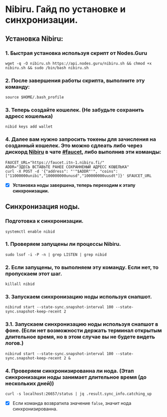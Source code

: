 # Nibiru. Гайд по установке и синхронизации.
## Установка Nibiru:

### 1. Быстрая установка используя скрипт от Nodes.Guru
```shell
wget -q -O nibiru.sh https://api.nodes.guru/nibiru.sh && chmod +x nibiru.sh && sudo /bin/bash nibiru.sh
```
### 2. После завершения работы скрипта, выполните эту команду:
```shell
source $HOME/.bash_profile
```
### 3. Теперь создайте кошелек. (Не забудьте сохранить адресс кошелька)
```shell
nibid keys add wallet
```
### 4. Далее вам нужно запросить токены для зачисления на созданный кошелек. Это можно сдлеать либо через дискорд [Nibiru](https://discord.gg/nibirufi) в чате [#faucet](https://discord.com/channels/947911971515293759/984840062871175219), либо выполнив эти команды:
```shell
FAUCET_URL="https://faucet.itn-1.nibiru.fi/"
ADDR="ЗДЕСЬ ВСТАВЬТЕ РАНЕЕ СОХРАННЕНЫЙ АДРЕСС КОШЕЛЬКА"
curl -X POST -d '{"address": "'"$ADDR"'", "coins": ["11000000unibi","100000000unusd","100000000uusdt"]}' $FAUCET_URL
```
- [x] **Установка ноды завершена, теперь переходим к этапу синхронизации.**
## Синхронизация ноды.

### Подготовка к синхронизации.
```shell
systemctl enable nibid
```

### 1. Проверяем запущены ли процессы Nibiru.
```shell
sudo lsof -i -P -n | grep LISTEN | grep nibid
```
### 2. Если запущены, то выполняем эту команду. Если нет, то пропускаем этот шаг.
```shell
killall nibid
```
### 3. Запускаем синхронизацию ноды используя снапшот.
```shell
nibirud start --state-sync.snapshot-interval 100 --state-sync.snapshot-keep-recent 2
```
### 3.1. Запускаем синхронизацию ноды используя снапшот в фоне. (Если нет возможности держать терминал открытым длительное время, но в этом случае вы не будете видеть логов.)
```shell
nibirud start --state-sync.snapshot-interval 100 --state-sync.snapshot-keep-recent 2 &
```

### 4. Проверяем синхронизированна ли нода. (Этап синхронизации ноды занимает длительное время (до нескольких дней))
```shell
curl -s localhost:26657/status | jq .result.sync_info.catching_up
```
- [x] Если команда возвратила значение ``false``, значит нода синхронизированна.
